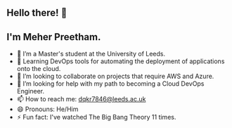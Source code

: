 ## Hello there! 👋 
## I'm Meher Preetham.

- 🔭 I’m a Master's student at the University of Leeds.
- 🌱 Learning DevOps tools for automating the deployment of applications onto the cloud.
- 👯 I’m looking to collaborate on projects that require AWS and Azure.
- 🤔 I’m looking for help with my path to becoming a Cloud DevOps Engineer.
- 📫 How to reach me: dqkr7846@leeds.ac.uk
- 😄 Pronouns: He/Him
- ⚡ Fun fact: I've watched The Big Bang Theory 11 times.
